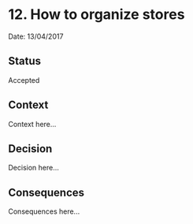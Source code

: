 # 12. How to organize stores

Date: 13/04/2017

## Status

Accepted

## Context

Context here...

## Decision

Decision here...

## Consequences

Consequences here...
